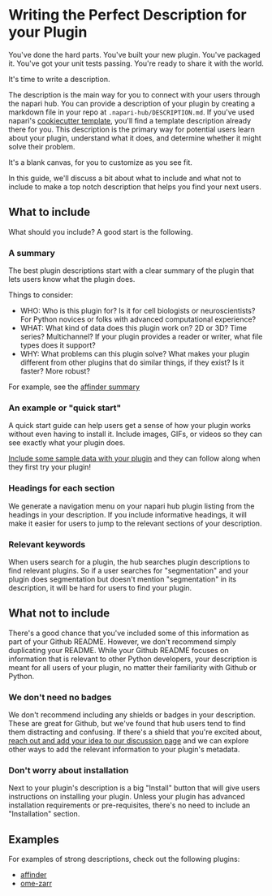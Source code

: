 # Writing the Perfect Description for your Plugin

You've done the hard parts.
You've built your new plugin.
You've packaged it.
You've got your unit tests passing.
You're ready to share it with the world.

It's time to write a description.

The description is the main way for you to connect with your users through the napari hub.
You can provide a description of your plugin by creating a markdown file in your repo at `.napari-hub/DESCRIPTION.md`.
If you've used napari's [cookiecutter template](https://github.com/napari/cookiecutter-napari-plugin), you'll
find a template description already there for you.
This description is the primary way for potential users learn about your plugin, understand what it does, and determine whether it might solve their problem.

It's a blank canvas, for you to customize as you see fit.

In this guide, we'll discuss a bit about what to include and what not to include to make a top notch description that helps you find your next users.

## What to include

What should you include? A good start is the following.

### A summary

The best plugin descriptions start with a clear summary of the plugin that lets users know what the plugin does.

Things to consider:

- WHO: Who is this plugin for? Is it for cell biologists or neuroscientists? For Python novices or folks with advanced computational experience?
- WHAT: What kind of data does this plugin work on? 2D or 3D? Time series? Multichannel? If your plugin provides a reader or writer, what file types does it support?
- WHY: What problems can this plugin solve? What makes your plugin different from other plugins that do similar things, if they exist? Is it faster? More robust?

For example, see the [affinder summary](https://github.com/jni/affinder/blob/master/.napari-hub/DESCRIPTION.md#description)

### An example or "quick start"

A quick start guide can help users get a sense of how your plugin works without even having to install it.
Include images, GIFs, or videos so they can see exactly what your plugin does.

[Include some sample data with your plugin](https://napari.org/plugins/stable/hook_specifications.html#napari.plugins.hook_specifications.napari_provide_sample_data) and they can follow along when they first try your plugin!

### Headings for each section

We generate a navigation menu on your napari hub plugin listing from the headings in your description.
If you include informative headings, it will make it easier for users to jump to the relevant sections of your description.

### Relevant keywords

When users search for a plugin, the hub searches plugin descriptions to find relevant plugins.
So if a user searches for "segmentation" and your plugin does segmentation but doesn't mention "segmentation" in its description, it will be hard for users to find your plugin.


## What not to include

There's a good chance that you've included some of this information as part of your Github README.
However, we don't recommend simply duplicating your README. While your Github README focuses on information that is relevant to other Python developers, your description is meant for all users of your plugin, no matter their familiarity with Github or Python.

### We don't need no badges

We don't recommend including any shields or badges in your description.
These are great for Github, but we've found that hub users tend to find them distracting and confusing.
If there's a shield that you're excited about, [reach out and add your idea to our discussion page](https://github.com/chanzuckerberg/napari-hub/discussions/categories/ideas) and we can explore other ways to add the relevant information to your plugin's metadata.

### Don't worry about installation

Next to your plugin's description is a big "Install" button that will give users instructions on installing your plugin.
Unless your plugin has advanced installation requirements or pre-requisites, there's no need to include an "Installation" section.

## Examples

For examples of strong descriptions, check out the following plugins:

- [affinder](https://github.com/jni/affinder/blob/master/.napari-hub/DESCRIPTION.md)
- [ome-zarr](https://github.com/ome/napari-ome-zarr/blob/main/.napari-hub/DESCRIPTION.md)
